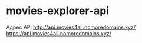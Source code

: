 # movies-explorer-api
Адрес API http://api.movies4all.nomoredomains.xyz/
https://api.movies4all.nomoredomains.xyz/
